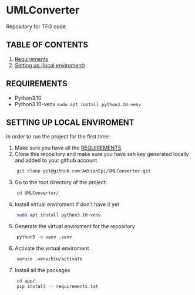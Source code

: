 # UMLConverter
Repository for TFG code

## TABLE OF CONTENTS
1. [Requirements](#REQUIREMENTS)
2. [Setting up (local enviroment)](#SETTING-UP-LOCAL-ENVIROMENT)

## REQUIREMENTS
- Python3.10 
- Python3.10-venv `sudo apt install python3.10-venv`

## SETTING UP LOCAL ENVIROMENT

In order to run the project for the first time:

1) Make sure you have all the [REQUIREMENTS](#REQUIREMENTS)
2) Clone this repository and make sure you have ssh key generated locally and added to your github account
```sh
	git clone git@github.com:AdrianEpi/UMLConverter.git
```
3) Go to the root directory of the project:
```sh
	cd UMLConverter/
```
4) Install virtual enviroment if don't have it yet
```sh
	sudo apt install python3.10-venv
```
5) Generate the virtual enviroment for the repository
```sh
	python3 -m venv .venv
```
6) Activate the virtual enviroment
```sh
	soruce .venv/bin/activate
```
7) Install all the packages
```sh
	cd app/
	pip install -r requirements.txt
```
